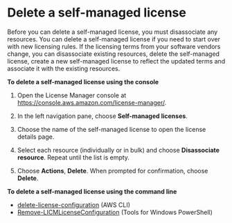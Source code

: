 # Delete a self\-managed license<a name="delete-license-configuration"></a>

Before you can delete a self\-managed license, you must disassociate any resources\. You can delete a self\-managed license if you need to start over with new licensing rules\. If the licensing terms from your software vendors change, you can disassociate existing resources, delete the self\-managed license, create a new self\-managed license to reflect the updated terms and associate it with the existing resources\.

**To delete a self\-managed license using the console**

1. Open the License Manager console at [https://console\.aws\.amazon\.com/license\-manager/](https://console.aws.amazon.com/license-manager/)\.

1. In the left navigation pane, choose **Self\-managed licenses**\.

1. Choose the name of the self\-managed license to open the license details page\.

1. Select each resource \(individually or in bulk\) and choose **Disassociate resource**\. Repeat until the list is empty\.

1. Choose **Actions**, **Delete**\. When prompted for confirmation, choose **Delete**\.

**To delete a self\-managed license using the command line**
+ [delete\-license\-configuration](https://docs.aws.amazon.com/cli/latest/reference/license-manager/delete-license-configuration.html) \(AWS CLI\)
+ [Remove\-LICMLicenseConfiguration](https://docs.aws.amazon.com/powershell/latest/reference/items/Remove-LICMLicenseConfiguration.html) \(Tools for Windows PowerShell\)